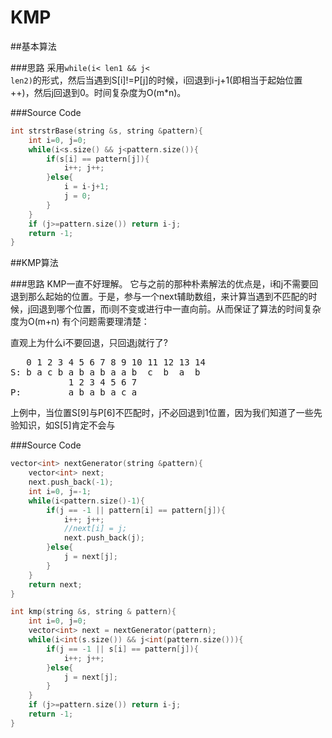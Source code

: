 # KMP
##基本算法

###思路
采用<code>while(i< len1 && j< len2)</code>的形式，然后当遇到S[i]!=P[j]的时候，i回退到i-j+1(即相当于起始位置++)，然后j回退到0。时间复杂度为O(m*n)。

###Source Code
```cpp
int strstrBase(string &s, string &pattern){
    int i=0, j=0;
    while(i<s.size() && j<pattern.size()){
        if(s[i] == pattern[j]){
            i++; j++;
        }else{
            i = i-j+1;
            j = 0;
        }
    }
    if (j>=pattern.size()) return i-j;
    return -1;
}
```

##KMP算法

###思路
KMP一直不好理解。
它与之前的那种朴素解法的优点是，i和j不需要回退到那么起始的位置。于是，参与一个next辅助数组，来计算当遇到不匹配的时候，j回退到哪个位置，而i则不变或进行中一直向前。从而保证了算法的时间复杂度为O(m+n)
有个问题需要理清楚：

直观上为什么i不要回退，只回退j就行了?
<pre>
   0 1 2 3 4 5 6 7 8 9 10 11 12 13 14
S: b a c b a b a b a a b  c  b  a  b
           1 2 3 4 5 6 7
P:         a b a b a c a
</pre>

上例中，当位置S[9]与P[6]不匹配时，j不必回退到1位置，因为我们知道了一些先验知识，如S[5]肯定不会与



###Source Code
```cpp
vector<int> nextGenerator(string &pattern){
    vector<int> next;
    next.push_back(-1);
    int i=0, j=-1;
    while(i<pattern.size()-1){
        if(j == -1 || pattern[i] == pattern[j]){
            i++; j++;
            //next[i] = j;
            next.push_back(j);
        }else{
            j = next[j];
        }
    }
    return next;
}

int kmp(string &s, string & pattern){
    int i=0, j=0;
    vector<int> next = nextGenerator(pattern);
    while(i<int(s.size()) && j<int(pattern.size())){
        if(j == -1 || s[i] == pattern[j]){
            i++; j++;
        }else{
            j = next[j];
        }
    }
    if (j>=pattern.size()) return i-j;
    return -1;
}

```
